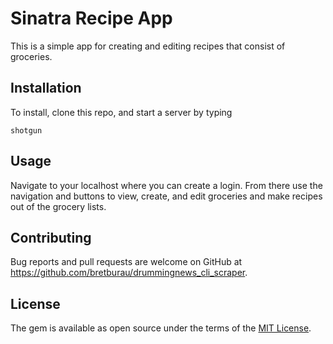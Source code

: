 # Sinatra Recipe App
This is a simple app for creating and editing recipes that consist of groceries.

## Installation

To install, clone this repo, and start a server by typing
```
shotgun
```
## Usage

Navigate to your localhost where you can create a login. From there use the navigation and buttons to view, create, and edit groceries and make recipes out of the grocery lists.

## Contributing

Bug reports and pull requests are welcome on GitHub at https://github.com/bretburau/drummingnews_cli_scraper.

## License

The gem is available as open source under the terms of the [MIT License](http://opensource.org/licenses/MIT).